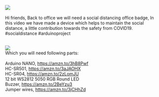 <a href="https://youtu.be/7z8dJp4GOwY">
<img src="http://dkardu.oss-cn-hongkong.aliyuncs.com/SocialDistance/socaildistancelogo.jpg" />
</a></br></br>
Hi friends, Back to office we will need a social distancing office badge, In this video we have made a device which helps to maintain the social distance, a little contribution towards the safety from COVID19. #socialdistance #arduinoproject</br></br>

<img src="http://dkardu.oss-cn-hongkong.aliyuncs.com/SocialDistance/Circuit%20diagram.jpg" /></br>
Which you will need following parts:</br></br>
Arduino NANO, https://amzn.to/3hB8Pwf</br>
HC-SR501, https://amzn.to/3aJAOHX</br>
HC-SR04, https://amzn.to/2zLomJU</br>
12 bit WS2812 5050 RGB Round LED</br>
Buzzer, https://amzn.to/2BeYzu3</br>
Jumper wires, https://amzn.to/3jCHhZd</br>


